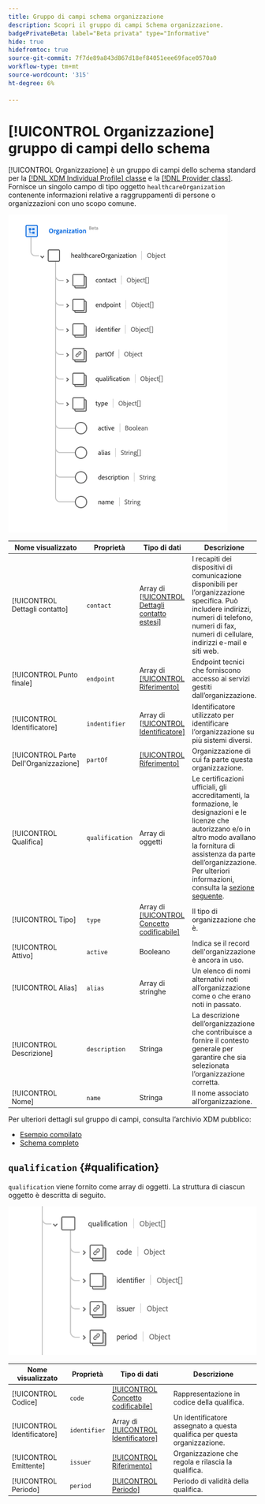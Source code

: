 ```yaml
---
title: Gruppo di campi schema organizzazione
description: Scopri il gruppo di campi Schema organizzazione.
badgePrivateBeta: label="Beta privata" type="Informative"
hide: true
hidefromtoc: true
source-git-commit: 7f7de89a843d867d18ef84051eee69face0570a0
workflow-type: tm+mt
source-wordcount: '315'
ht-degree: 6%

---
```


# [!UICONTROL Organizzazione] gruppo di campi dello schema

[!UICONTROL Organizzazione] è un gruppo di campi dello schema standard per la [[!DNL XDM Individual Profile] classe](../../classes/individual-profile.md) e la [[!DNL Provider class]](../../classes/provider.md). Fornisce un singolo campo di tipo oggetto `healthcareOrganization` contenente informazioni relative a raggruppamenti di persone o organizzazioni con uno scopo comune.

![Struttura del gruppo di campi](../../images/field-groups/healthcare-organization/organization.png)

| Nome visualizzato | Proprietà | Tipo di dati | Descrizione |
| ---| --- | --- | --- |
| [!UICONTROL Dettagli contatto] | `contact` | Array di [[!UICONTROL Dettagli contatto estesi]](../../data-types/healthcare/extended-contact-detail.md) | I recapiti dei dispositivi di comunicazione disponibili per l’organizzazione specifica. Può includere indirizzi, numeri di telefono, numeri di fax, numeri di cellulare, indirizzi e-mail e siti web. |
| [!UICONTROL Punto finale] | `endpoint` | Array di [[!UICONTROL Riferimento]](../../data-types/healthcare/reference.md) | Endpoint tecnici che forniscono accesso ai servizi gestiti dall’organizzazione. |
| [!UICONTROL Identificatore] | `indentifier` | Array di [[!UICONTROL Identificatore]](../../data-types/healthcare/identifier.md) | Identificatore utilizzato per identificare l’organizzazione su più sistemi diversi. |
| [!UICONTROL Parte Dell&#39;Organizzazione] | `partOf` | [[!UICONTROL Riferimento]](../../data-types/healthcare/reference.md) | Organizzazione di cui fa parte questa organizzazione. |
| [!UICONTROL Qualifica] | `qualification` | Array di oggetti | Le certificazioni ufficiali, gli accreditamenti, la formazione, le designazioni e le licenze che autorizzano e/o in altro modo avallano la fornitura di assistenza da parte dell’organizzazione. Per ulteriori informazioni, consulta la [sezione seguente](#qualification). |
| [!UICONTROL Tipo] | `type` | Array di [[!UICONTROL Concetto codificabile]](../../data-types/healthcare/codeable-concept.md) | Il tipo di organizzazione che è. |
| [!UICONTROL Attivo] | `active` | Booleano | Indica se il record dell&#39;organizzazione è ancora in uso. |
| [!UICONTROL Alias] | `alias` | Array di stringhe | Un elenco di nomi alternativi noti all’organizzazione come o che erano noti in passato. |
| [!UICONTROL Descrizione] | `description` | Stringa | La descrizione dell’organizzazione che contribuisce a fornire il contesto generale per garantire che sia selezionata l’organizzazione corretta. |
| [!UICONTROL Nome] | `name` | Stringa | Il nome associato all’organizzazione. |

Per ulteriori dettagli sul gruppo di campi, consulta l’archivio XDM pubblico:

* [Esempio compilato](https://github.com/adobe/xdm/blob/master/extensions/industry/healthcare/fhir/fieldgroups/coverage.example.1.json)
* [Schema completo](https://github.com/adobe/xdm/blob/master/extensions/industry/healthcare/fhir/fieldgroups/coverage.schema.json)

## `qualification` {#qualification}

`qualification` viene fornito come array di oggetti. La struttura di ciascun oggetto è descritta di seguito.

![struttura delle qualifiche](../../images/field-groups/healthcare-organization/qualification.png)

| Nome visualizzato | Proprietà | Tipo di dati | Descrizione |
| --- | --- | --- | --- |
| [!UICONTROL Codice] | `code` | [[!UICONTROL Concetto codificabile]](../../data-types/healthcare/codeable-concept.md) | Rappresentazione in codice della qualifica. |
| [!UICONTROL Identificatore] | `identifier` | Array di [[!UICONTROL Identificatore]](../../data-types/healthcare/identifier.md) | Un identificatore assegnato a questa qualifica per questa organizzazione. |
| [!UICONTROL Emittente] | `issuer` | [[!UICONTROL Riferimento]](../../data-types/healthcare/reference.md) | Organizzazione che regola e rilascia la qualifica. |
| [!UICONTROL Periodo] | `period` | [[!UICONTROL Periodo]](../../data-types/healthcare/period.md) | Periodo di validità della qualifica. |
